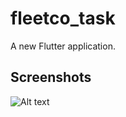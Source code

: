 # fleetco_task

A new Flutter application.

## Screenshots

![Alt text](fleetco_task/flutter_01.pngg?raw=true)

